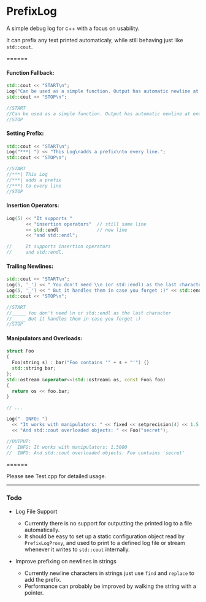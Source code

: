 # PrefixLog
A simple debug log for c++ with a focus on usability.

It can prefix any text printed automaticaly, while still behaving just like `std::cout`.

======

#### Function Fallback:

```c++
std::cout << "START\n";
Log("Can be used as a simple function. Output has automatic newline at end.");
std::cout << "STOP\n";

//START
//Can be used as a simple function. Output has automatic newline at end.
//STOP
```

#### Setting Prefix:
```c++
std::cout << "START\n";
Log("***| ") << "This Log\nadds a prefix\nto every line.";
std::cout << "STOP\n";

//START
//***| This Log 
//***| adds a prefix
//***| to every line
//STOP
```

#### Insertion Operators:
```c++
Log(5) << "It supports " 
       << "insertion operators"  // still same line
       << std::endl              // new line
       << "and std::endl";

//     It supports insertion operators
//     and std::endl.
```

#### Trailing Newlines:
```c++
std::cout << "START\n";
Log(5, '_') << " You don't need \\n (or std::endl) as the last character\n"; 
Log(5, '_') << " But it handles them in case you forget :)" << std::endl;
std::cout << "STOP\n";

//START
//_____ You don't need \n or std::endl as the last character
//_____ But it handles them in case you forget :)
//STOP
```

#### Manipulators and Overloads:
```c++
struct Foo 
{ 
  Foo(string s) : bar("Foo contains '" + s + "'") {}
  std::string bar;
};
std::ostream &operator<<(std::ostream& os, const Foo& foo) 
{
  return os << foo.bar; 
}

// ...

Log("  INFO: ") 
  << "It works with manipulators: " << fixed << setprecision(4) << 1.5 << endl
  << "And std::cout overloaded objects: " << Foo("secret");

//OUTPUT:
//  INFO: It works with manipulators: 1.5000
//  INFO: And std::cout overloaded objects: Foo contains 'secret'
```

======

Please see Test.cpp for detailed usage.

------


### Todo

* Log File Support
  * Currently there is no support for outputting the printed log to a file automatically.
  * It should be easy to set up a static configuration object read by `PrefixLogProxy`, and used to print to a defined log file or stream whenever it writes to `std::cout` internally.
  
* Improve prefixing on newlines in strings
  * Currently newline characters in strings just use `find` and `replace` to add the prefix.
  * Performance can probably be improved by walking the string with a pointer.
